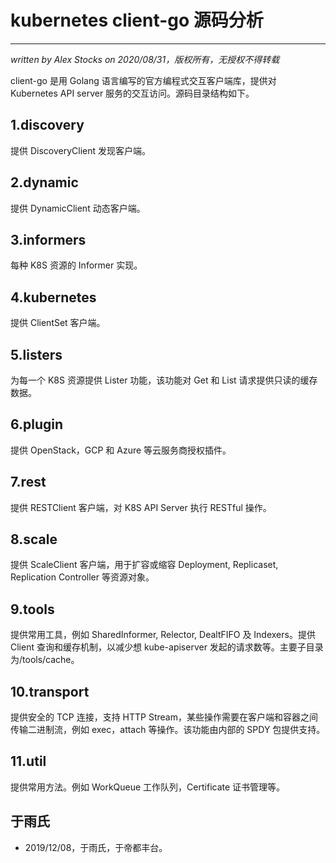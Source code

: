 # kubernetes client-go 源码分析
---
*written by Alex Stocks on 2020/08/31，版权所有，无授权不得转载*

client-go 是用 Golang 语言编写的官方编程式交互客户端库，提供对 Kubernetes API server 服务的交互访问。源码目录结构如下。

## 1.discovery
提供 DiscoveryClient 发现客户端。

## 2.dynamic
提供 DynamicClient 动态客户端。

## 3.informers
每种 K8S 资源的 Informer 实现。

## 4.kubernetes
提供 ClientSet 客户端。

## 5.listers
为每一个 K8S 资源提供 Lister 功能，该功能对 Get 和 List 请求提供只读的缓存数据。

## 6.plugin
提供 OpenStack，GCP 和 Azure 等云服务商授权插件。

## 7.rest
提供 RESTClient 客户端，对 K8S API Server 执行 RESTful 操作。

## 8.scale
提供 ScaleClient 客户端，用于扩容或缩容 Deployment, Replicaset, Replication Controller 等资源对象。

## 9.tools
提供常用工具，例如 SharedInformer, Relector, DealtFIFO 及 Indexers。提供 Client 查询和缓存机制，以减少想 kube-apiserver 发起的请求数等。主要子目录为/tools/cache。

## 10.transport
提供安全的 TCP 连接，支持 HTTP Stream，某些操作需要在客户端和容器之间传输二进制流，例如 exec，attach 等操作。该功能由内部的 SPDY 包提供支持。

## 11.util
提供常用方法。例如 WorkQueue 工作队列，Certificate 证书管理等。

[^参考文档]:
[1]:http://blog.sina.com.cn/s/blog_48c95a190102wqpq.html

## 于雨氏 ##

* 2019/12/08，于雨氏，于帝都丰台。
